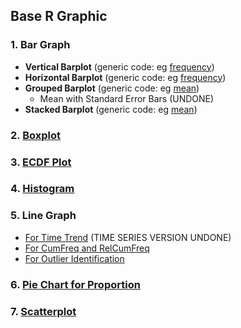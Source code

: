 ## Base R Graphic
### 1. Bar Graph
- **Vertical Barplot** (generic code: eg [frequency]([[SC]-Descriptive-Analytics/[SC]-Data-Visualisation/[SC]-Base-R-Graphic/[M]-Vertical-Barplot_b.md))
- **Horizontal Barplot** (generic code: eg [frequency]([SC]-Descriptive-Analytics/[SC]-Data-Visualisation/[SC]-Base-R-Graphic/[M]-Horizontal-Barplot_b.md))
- **Grouped Barplot** (generic code: eg [mean]([SC]-Descriptive-Analytics/[SC]-Data-Visualisation/[SC]-Base-R-Graphic/[M]-Grouped-Barplot_b.md))
  - Mean with Standard Error Bars (UNDONE)
- **Stacked Barplot** (generic code: eg [mean]([SC]-Descriptive-Analytics/[SC]-Data-Visualisation/[SC]-Base-R-Graphic/[M]-Stacked-Barplot_b.md))
### 2. [Boxplot]([SC]-Descriptive-Analytics/[SC]-Data-Visualisation/[SC]-Base-R-Graphic/[M]-Boxplot_b.md)
### 3. [ECDF Plot]([SC]-Descriptive-Analytics/[SC]-Data-Visualisation/[SC]-Base-R-Graphic/[M]-ECDF-Plot_b.md)
### 4.  [Histogram]([SC]-Descriptive-Analytics/[SC]-Data-Visualisation/[SC]-Base-R-Graphic/[M]-Histogram-&-Frequency-Table_b.md)
### 5. Line Graph
- [For Time Trend]([SC]-Descriptive-Analytics/[SC]-Data-Visualisation/[SC]-Base-R-Graphic/[M]-(Time-Trend)-Line-Graph_b.md) (TIME SERIES VERSION UNDONE)
- [For CumFreq and RelCumFreq]([SC]-Descriptive-Analytics/[SC]-Data-Visualisation/[SC]-Base-R-Graphic/[M]-(CumFreq-&-CumRelFreq)-Line-Graph_b.md)
- [For Outlier Identification]([SC]-Descriptive-Analytics/[SC]-Data-Visualisation/[SC]-Base-R-Graphic/[M]-(Outlier)-Line-Graph_b.md)
### 6. [Pie Chart for Proportion]([SC]-Descriptive-Analytics/[SC]-Data-Visualisation/[SC]-Base-R-Graphic/[M]-(Proportion)-Pie-Chart_b.md)
### 7. [Scatterplot]([SC]-Descriptive-Analytics/[SC]-Data-Visualisation/[SC]-Base-R-Graphic/[M]-Scatterplot_b.md)
